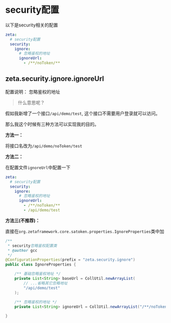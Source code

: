 # security配置

以下是security相关的配置
```yaml
zeta:
  # security配置
  security:
    ignore:
      # 忽略鉴权的地址
      ignoreUrl:
        - /**/noToken/**
```



## zeta.security.ignore.ignoreUrl

配置说明： 忽略鉴权的地址

> 什么意思呢？

假如我新增了一个接口`/api/demo/test`, 这个接口不需要用户登录就可以访问。

那么我这个时候有三种方法可以实现我的目的。

**方法一：**

将接口名改为`/api/demo/noToken/test`

**方法二：**

在配置文件`ignoreUrl`中配置一下

```yaml
zeta:
  # security配置
  security:
    ignore:
      # 忽略鉴权的地址
      ignoreUrl:
        - /**/noToken/**
        - /api/demo/test 
```

**方法三(不推荐)：**

直接在`org.zetaframework.core.satoken.properties.IgnoreProperties`类中加

```java
/**
 * security忽略鉴权配置类
 * @author gcc
 */
@ConfigurationProperties(prefix = "zeta.security.ignore")
public class IgnoreProperties {

    /** 基础忽略鉴权地址 */
    private List<String> baseUrl = CollUtil.newArrayList(
    	// ...省略其它忽略地址
        "/api/demo/test"
    );
    
    /** 忽略鉴权的地址 */
    private List<String> ignoreUrl = CollUtil.newArrayList("/**/noToken/**");

}
```

